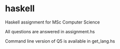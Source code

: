 # haskell

Haskell assignment for MSc Computer Science

All questions are answered in assignment.hs

Command line version of Q5 is available in get_lang.hs
